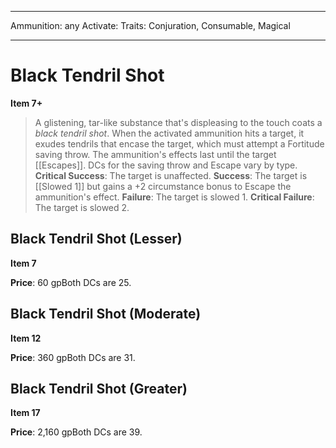 
---
Ammunition: any
Activate: 
Traits: Conjuration, Consumable, Magical

---

# Black Tendril Shot

**Item 7+**

> A glistening, tar-like substance that's displeasing to the touch coats a *black tendril shot*. When the activated ammunition hits a target, it exudes tendrils that encase the target, which must attempt a Fortitude saving throw. The ammunition's effects last until the target [[Escapes]]. DCs for the saving throw and Escape vary by type.
**Critical Success**: The target is unaffected.
**Success**: The target is [[Slowed 1]] but gains a +2 circumstance bonus to Escape the ammunition's effect.
**Failure**: The target is slowed 1.
**Critical Failure**: The target is slowed 2.

## Black Tendril Shot (Lesser)

**Item 7**

**Price**: 60 gpBoth DCs are 25.

## Black Tendril Shot (Moderate)

**Item 12**

**Price**: 360 gpBoth DCs are 31.

## Black Tendril Shot (Greater)

**Item 17**

**Price**: 2,160 gpBoth DCs are 39.
